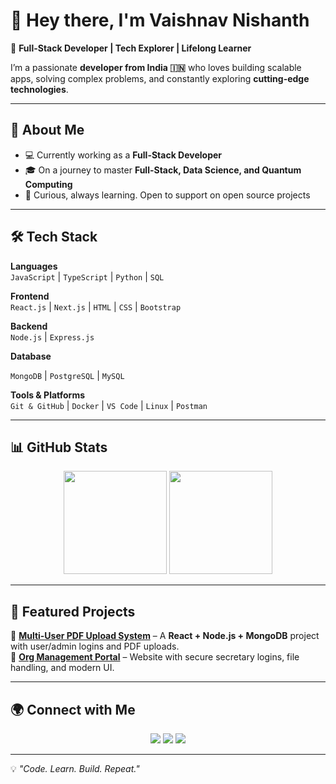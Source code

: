 # 👋 Hey there, I'm Vaishnav Nishanth  

🚀 **Full-Stack Developer | Tech Explorer | Lifelong Learner**  

I’m a passionate **developer from India 🇮🇳** who loves building scalable apps, solving complex problems, and constantly exploring **cutting-edge technologies**.  

---

## 🌟 About Me  
- 💻 Currently working as a **Full-Stack Developer**
- 🎓 On a journey to master **Full-Stack, Data Science, and Quantum Computing**
- 🌱 Curious, always learning. Open to support on open source projects

---

## 🛠️ Tech Stack  

**Languages**  
`JavaScript` | `TypeScript` | `Python` | `SQL`  

**Frontend**  
`React.js` | `Next.js` | `HTML` | `CSS` | `Bootstrap`  

**Backend**  
`Node.js` | `Express.js` 

**Database**

`MongoDB` | `PostgreSQL` | `MySQL`  

**Tools & Platforms**  
`Git & GitHub` | `Docker` | `VS Code` | `Linux` | `Postman`  

---

## 📊 GitHub Stats  

<p align="center">
  <img src="https://github-readme-stats.vercel.app/api?username=Vaishnav-Nishanth&show_icons=true&theme=radical" height="165">
  <img src="https://github-readme-stats.vercel.app/api/top-langs/?username=Vaishnav-Nishanth&layout=compact&theme=radical" height="165">
</p>  

---

## 🚀 Featured Projects  

🔹 [**Multi-User PDF Upload System**](#) – A **React + Node.js + MongoDB** project with user/admin logins and PDF uploads.  
🔹 [**Org Management Portal**](#) – Website with secure secretary logins, file handling, and modern UI.  

---

## 🌍 Connect with Me  

<p align="center">
  <a href="https://www.linkedin.com/in/vaishnav-nishanth"><img src="https://img.shields.io/badge/-Vaishnav%20Nishanth-blue?style=flat&logo=Linkedin&logoColor=white"/></a>
  <a href="mailto:vaishnavnishanth3@gmail.com"><img src="https://img.shields.io/badge/-Email%20Me-c14438?style=flat&logo=Gmail&logoColor=white"/></a>
  <a href="https://github.com/vaishnavnishanth3"><img src="https://img.shields.io/badge/-GitHub-181717?style=flat&logo=github&logoColor=white"/></a>
</p>  

---

💡 *"Code. Learn. Build. Repeat."*  
